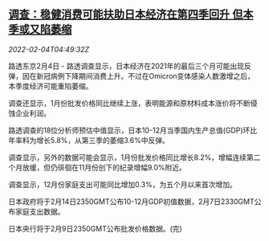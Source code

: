 <!--1643950863000-->
[调查：稳健消费可能扶助日本经济在第四季回升 但本季或又陷萎缩](https://cn.reuters.com/article/poll-japan-economy-q4-0204-idCNKBS2K909K)
------

<div><i>2022-02-04T04:49:32Z</i></div><p>路透东京2月4日 - 路透调查显示，日本经济在2021年的最后三个月可能出现反弹，因在新冠病例下降期间消费上升。不过在Omicron变体感染人数激增之后，本季度经济可能重陷萎缩。</p><p>调查还显示，1月份批发价格同比继续上涨，表明能源和原材料成本涨价将不断侵蚀企业利润。</p><p>路透调查的18位分析师预估中值显示，日本10-12月当季国内生产总值(GDP)环比年率料为增长5.8%，从第三季的萎缩3.6%中反弹。</p><p>调查显示，另外的数据可能会显示，1月份批发价格同比增长8.2%，增幅连续第二个月放缓，但仍徘徊在11月份创下的纪录增幅9.0%附近。</p><p>调查显示，12月份家庭支出可能同比增加0.3%，为五个月以来首次增加。</p><p>日本政府将于2月14日2350GMT公布10-12月GDP初值数据，2月7日2330GMT公布家庭支出数据。</p><p>日本央行将于2月9日2350GMT公布批发价格数据。(完)</p>
